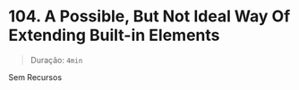 # 104. A Possible, But Not Ideal Way Of Extending Built-in Elements

> Duração: `4min`

Sem Recursos
